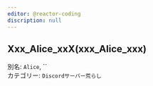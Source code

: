 ```yaml
---
editor: @reactor-coding
discription: null
---
```

## Xxx_Alice_xxX(xxx_Alice_xxx)

別名: `Alice`, ``   
カテゴリー: `Discordサーバー荒らし`